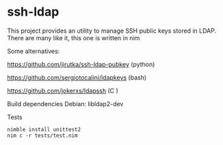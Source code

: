# ssh-ldap
This project provides an utility to manage SSH public keys stored in LDAP.
There are many like it, this one is written in nim

Some alternatives:

https://github.com/jirutka/ssh-ldap-pubkey (python)

https://github.com/sergiotocalini/ldapkeys (bash)

https://github.com/jokerxs/ldapssh (C )


Build dependencies Debian: libldap2-dev

Tests
```
nimble install unittest2
nim c -r tests/test.nim
```
